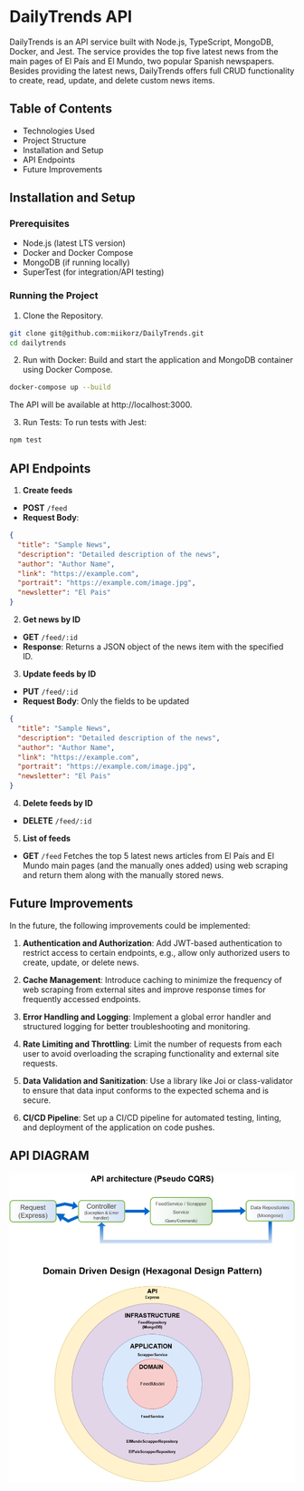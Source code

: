 # DailyTrends API

DailyTrends is an API service built with Node.js, TypeScript, MongoDB, Docker, and Jest. The service provides the top five latest news from the main pages of El País and El Mundo, two popular Spanish newspapers. Besides providing the latest news, DailyTrends offers full CRUD functionality to create, read, update, and delete custom news items.

## Table of Contents

- Technologies Used
- Project Structure
- Installation and Setup
- API Endpoints
- Future Improvements

## Installation and Setup

### Prerequisites

- Node.js (latest LTS version)
- Docker and Docker Compose
- MongoDB (if running locally)
- SuperTest (for integration/API testing)

### Running the Project

1. Clone the Repository.

```bash
git clone git@github.com:miikorz/DailyTrends.git
cd dailytrends
```

2. Run with Docker: Build and start the application and MongoDB container using Docker Compose.

```bash
docker-compose up --build
```

The API will be available at http://localhost:3000.

3. Run Tests: To run tests with Jest:

```bash
npm test
```

## API Endpoints

1. **Create feeds**

- **POST** `/feed`
- **Request Body**:

```json
{
  "title": "Sample News",
  "description": "Detailed description of the news",
  "author": "Author Name",
  "link": "https://example.com",
  "portrait": "https://example.com/image.jpg",
  "newsletter": "El Pais"
}
```

2. **Get news by ID**

- **GET** `/feed/:id`
- **Response**: Returns a JSON object of the news item with the specified ID.

3. **Update feeds by ID**

- **PUT** `/feed/:id`
- **Request Body**: Only the fields to be updated

```json
{
  "title": "Sample News",
  "description": "Detailed description of the news",
  "author": "Author Name",
  "link": "https://example.com",
  "portrait": "https://example.com/image.jpg",
  "newsletter": "El Pais"
}
```

4. **Delete feeds by ID**

- **DELETE** `/feed/:id`

5. **List of feeds**

- **GET** `/feed`
  Fetches the top 5 latest news articles from El País and El Mundo main pages (and the manually ones added) using web scraping and return them along with the manually stored news.

## Future Improvements

In the future, the following improvements could be implemented:

1.  **Authentication and Authorization**:
    Add JWT-based authentication to restrict access to certain endpoints, e.g., allow only authorized users to create, update, or delete news.

2.  **Cache Management**:
    Introduce caching to minimize the frequency of web scraping from external sites and improve response times for frequently accessed endpoints.

3.  **Error Handling and Logging**:
    Implement a global error handler and structured logging for better troubleshooting and monitoring.

4.  **Rate Limiting and Throttling**:
    Limit the number of requests from each user to avoid overloading the scraping functionality and external site requests.

5.  **Data Validation and Sanitization**:
    Use a library like Joi or class-validator to ensure that data input conforms to the expected schema and is secure.

6.  **CI/CD Pipeline**:
    Set up a CI/CD pipeline for automated testing, linting, and deployment of the application on code pushes.

## API DIAGRAM

![alt text](https://github.com/miikorz/DailyTrends/blob/main/diagram-dailytrends.png?raw=true)

